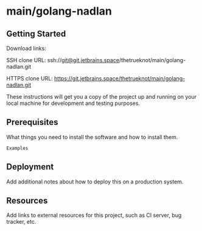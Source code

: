 # main/golang-nadlan



## Getting Started

Download links:

SSH clone URL: ssh://git@git.jetbrains.space/thetrueknot/main/golang-nadlan.git

HTTPS clone URL: https://git.jetbrains.space/thetrueknot/main/golang-nadlan.git



These instructions will get you a copy of the project up and running on your local machine for development and testing purposes.

## Prerequisites

What things you need to install the software and how to install them.

```
Examples
```

## Deployment

Add additional notes about how to deploy this on a production system.

## Resources

Add links to external resources for this project, such as CI server, bug tracker, etc.
